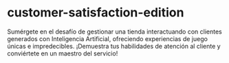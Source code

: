 # customer-satisfaction-edition
Sumérgete en el desafío de gestionar una tienda interactuando con clientes generados con Inteligencia Artificial, ofreciendo experiencias de juego únicas e impredecibles. ¡Demuestra tus habilidades de atención al cliente y conviértete en un maestro del servicio!
